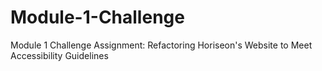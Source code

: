 # Module-1-Challenge
Module 1 Challenge Assignment: Refactoring Horiseon's Website to Meet Accessibility Guidelines
